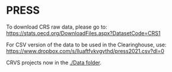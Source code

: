 # PRESS

To download CRS raw data, please go to: https://stats.oecd.org/DownloadFiles.aspx?DatasetCode=CRS1 

For CSV version of the data to be used in the Clearinghouse, use: https://www.dropbox.com/s/lluaftfvkvgythd/press2021.csv?dl=0

CRVS projects now in the [./Data folder](https://github.com/PARIS21-DATA/PRESS/tree/main/Data). 
